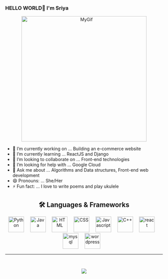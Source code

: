### HELLO WORLD🚀 I'm Sriya
<p align="center">
<img src="https://user-images.githubusercontent.com/63009472/115747177-9d177b00-a3b2-11eb-8c36-11d0a6207090.gif" alt="MyGif" width="400" height="400"/>
</p>

- 🔭 I’m currently working on ... Building an e-commerce website
- 🌱 I’m currently learning ... ReactJS and Django
- 👯 I’m looking to collaborate on ... Front-end technologies
- 🤔 I’m looking for help with ... Google Cloud
- 💬 Ask me about ... Algorithms and Data structures, Front-end web development
- 😄 Pronouns: ... She/Her
- ⚡ Fun fact: ... I love to write poems and play ukulele


<h2 align="center">🛠️ Languages & Frameworks</h2>
<p align="center">
  <img height="50" width="50" alt="Python" src="https://cdn.jsdelivr.net/npm/simple-icons@3.12.1/icons/python.svg" />&nbsp;&nbsp;&nbsp;&nbsp;
  <img height="50" width="50" alt="Java" src="https://cdn.jsdelivr.net/npm/simple-icons@3.12.1/icons/java.svg" />&nbsp;&nbsp;&nbsp;&nbsp; 
  <img height="50" width="50" alt="HTML" src="https://cdn.jsdelivr.net/npm/simple-icons@3.12.1/icons/html5.svg" />&nbsp;&nbsp;&nbsp;&nbsp;
  <img height="50" width="50" alt="CSS" src="https://cdn.jsdelivr.net/npm/simple-icons@3.12.1/icons/css3.svg" />&nbsp;&nbsp;&nbsp;&nbsp; 
  <img height="50" width="50" alt="Javascript" src="https://cdn.jsdelivr.net/npm/simple-icons@3.12.1/icons/javascript.svg" />&nbsp;&nbsp;&nbsp;&nbsp;
  <img height="50" width="50" alt="C++" src="https://cdn.jsdelivr.net/npm/simple-icons@3.12.1/icons/cplusplus.svg" />&nbsp;&nbsp;&nbsp;&nbsp; 
  <img height="50" width="50" alt="react" src="https://cdn.jsdelivr.net/npm/simple-icons@3.12.1/icons/react.svg" />&nbsp;&nbsp;&nbsp;&nbsp;
  <img height="50" width="50" alt="mysql" src="https://cdn.jsdelivr.net/npm/simple-icons@3.12.1/icons/mysql.svg" />&nbsp;&nbsp;&nbsp;&nbsp;  
  <img height="50" width="50" alt="wordpress" src="https://cdn.jsdelivr.net/npm/simple-icons@3.12.1/icons/wordpress.svg" />&nbsp;&nbsp;&nbsp;&nbsp;
</p>
<hr />
</br>
<p align="center">
<img src="https://github-readme-stats.vercel.app/api?username=nagasaisriya&&show_icons=true&count_private=true" />
</p>
